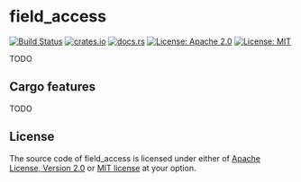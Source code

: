 # field_access

[![Build Status](https://github.com/martinohmann/field_access/workflows/ci/badge.svg)](https://github.com/martinohmann/field_access/actions?query=workflow%3Aci)
[![crates.io](https://img.shields.io/crates/v/field_access)](https://crates.io/crates/field_access)
[![docs.rs](https://img.shields.io/docsrs/field_access)](https://docs.rs/field_access)
[![License: Apache 2.0](https://img.shields.io/badge/License-Apache_2.0-blue.svg)](https://opensource.org/licenses/Apache-2.0)
[![License: MIT](https://img.shields.io/badge/License-MIT-yellow.svg)](https://opensource.org/licenses/MIT)

TODO

## Cargo features

TODO

## License

The source code of field_access is licensed under either of [Apache License,
Version 2.0](LICENSE-APACHE.md) or [MIT license](LICENSE-MIT) at your option.
